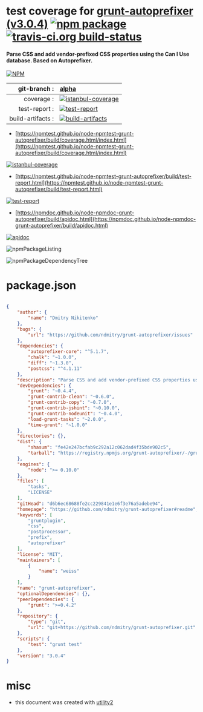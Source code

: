# test coverage for  [grunt-autoprefixer (v3.0.4)](https://github.com/ndmitry/grunt-autoprefixer#readme)  [![npm package](https://img.shields.io/npm/v/npmtest-grunt-autoprefixer.svg?style=flat-square)](https://www.npmjs.org/package/npmtest-grunt-autoprefixer) [![travis-ci.org build-status](https://api.travis-ci.org/npmtest/node-npmtest-grunt-autoprefixer.svg)](https://travis-ci.org/npmtest/node-npmtest-grunt-autoprefixer)
#### Parse CSS and add vendor-prefixed CSS properties using the Can I Use database. Based on Autoprefixer.

[![NPM](https://nodei.co/npm/grunt-autoprefixer.png?downloads=true&downloadRank=true&stars=true)](https://www.npmjs.com/package/grunt-autoprefixer)

| git-branch : | [alpha](https://github.com/npmtest/node-npmtest-grunt-autoprefixer/tree/alpha)|
|--:|:--|
| coverage : | [![istanbul-coverage](https://npmtest.github.io/node-npmtest-grunt-autoprefixer/build/coverage.badge.svg)](https://npmtest.github.io/node-npmtest-grunt-autoprefixer/build/coverage.html/index.html)|
| test-report : | [![test-report](https://npmtest.github.io/node-npmtest-grunt-autoprefixer/build/test-report.badge.svg)](https://npmtest.github.io/node-npmtest-grunt-autoprefixer/build/test-report.html)|
| build-artifacts : | [![build-artifacts](https://npmtest.github.io/node-npmtest-grunt-autoprefixer/glyphicons_144_folder_open.png)](https://github.com/npmtest/node-npmtest-grunt-autoprefixer/tree/gh-pages/build)|

- [https://npmtest.github.io/node-npmtest-grunt-autoprefixer/build/coverage.html/index.html](https://npmtest.github.io/node-npmtest-grunt-autoprefixer/build/coverage.html/index.html)

[![istanbul-coverage](https://npmtest.github.io/node-npmtest-grunt-autoprefixer/build/screenCapture.buildCi.browser.%252Ftmp%252Fbuild%252Fcoverage.lib.html.png)](https://npmtest.github.io/node-npmtest-grunt-autoprefixer/build/coverage.html/index.html)

- [https://npmtest.github.io/node-npmtest-grunt-autoprefixer/build/test-report.html](https://npmtest.github.io/node-npmtest-grunt-autoprefixer/build/test-report.html)

[![test-report](https://npmtest.github.io/node-npmtest-grunt-autoprefixer/build/screenCapture.buildCi.browser.%252Ftmp%252Fbuild%252Ftest-report.html.png)](https://npmtest.github.io/node-npmtest-grunt-autoprefixer/build/test-report.html)

- [https://npmdoc.github.io/node-npmdoc-grunt-autoprefixer/build/apidoc.html](https://npmdoc.github.io/node-npmdoc-grunt-autoprefixer/build/apidoc.html)

[![apidoc](https://npmdoc.github.io/node-npmdoc-grunt-autoprefixer/build/screenCapture.buildCi.browser.%252Ftmp%252Fbuild%252Fapidoc.html.png)](https://npmdoc.github.io/node-npmdoc-grunt-autoprefixer/build/apidoc.html)

![npmPackageListing](https://npmtest.github.io/node-npmtest-grunt-autoprefixer/build/screenCapture.npmPackageListing.svg)

![npmPackageDependencyTree](https://npmtest.github.io/node-npmtest-grunt-autoprefixer/build/screenCapture.npmPackageDependencyTree.svg)



# package.json

```json

{
    "author": {
        "name": "Dmitry Nikitenko"
    },
    "bugs": {
        "url": "https://github.com/ndmitry/grunt-autoprefixer/issues"
    },
    "dependencies": {
        "autoprefixer-core": "^5.1.7",
        "chalk": "~1.0.0",
        "diff": "~1.3.0",
        "postcss": "^4.1.11"
    },
    "description": "Parse CSS and add vendor-prefixed CSS properties using the Can I Use database. Based on Autoprefixer.",
    "devDependencies": {
        "grunt": "~0.4.4",
        "grunt-contrib-clean": "~0.6.0",
        "grunt-contrib-copy": "~0.7.0",
        "grunt-contrib-jshint": "~0.10.0",
        "grunt-contrib-nodeunit": "~0.4.0",
        "load-grunt-tasks": "~2.0.0",
        "time-grunt": "~1.0.0"
    },
    "directories": {},
    "dist": {
        "shasum": "fe42e247bcfab9c292a12c062dad4f35bde902c5",
        "tarball": "https://registry.npmjs.org/grunt-autoprefixer/-/grunt-autoprefixer-3.0.4.tgz"
    },
    "engines": {
        "node": ">= 0.10.0"
    },
    "files": [
        "tasks",
        "LICENSE"
    ],
    "gitHead": "d6b6ec68688fe2cc229841e1e6f3e76a5adebe94",
    "homepage": "https://github.com/ndmitry/grunt-autoprefixer#readme",
    "keywords": [
        "gruntplugin",
        "css",
        "postprocessor",
        "prefix",
        "autoprefixer"
    ],
    "license": "MIT",
    "maintainers": [
        {
            "name": "weiss"
        }
    ],
    "name": "grunt-autoprefixer",
    "optionalDependencies": {},
    "peerDependencies": {
        "grunt": ">=0.4.2"
    },
    "repository": {
        "type": "git",
        "url": "git+https://github.com/ndmitry/grunt-autoprefixer.git"
    },
    "scripts": {
        "test": "grunt test"
    },
    "version": "3.0.4"
}
```



# misc
- this document was created with [utility2](https://github.com/kaizhu256/node-utility2)

